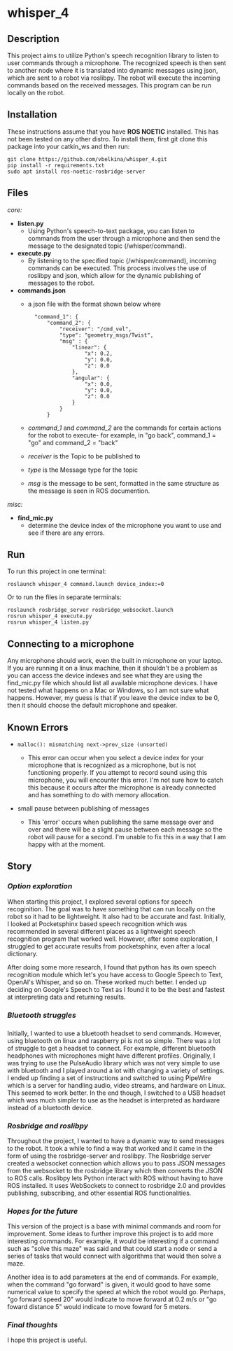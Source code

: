 # **whisper_4**

## **Description**

This project aims to utilize Python's speech recognition library to listen to user commands through a microphone. The recognized speech is then sent to another node where it is translated into dynamic messages using json, which are sent to a robot via roslibpy. The robot will execute the incoming commands based on the received messages. This program can be run locally on the robot. 

## **Installation**

These instructions assume that you have **ROS NOETIC** installed. This has not been tested on any other distro. To install them, first git clone this package into your catkin_ws and then run: 

    git clone https://github.com/vbelkina/whisper_4.git
    pip install -r requirements.txt
    sudo apt install ros-noetic-rosbridge-server

## **Files**

*core:*

- **listen.py**
    - Using Python's speech-to-text package, you can listen to commands from the user through a microphone and then send the message to the designated topic (/whisper/command).
- **execute.py**
    - By listening to the specified topic (/whisper/command), incoming commands can be executed. This process involves the use of roslibpy and json, which allow for the dynamic publishing of messages to the robot.
- **commands.json**
    - a json file with the format shown below where 

            "command_1": {
                "command_2": { 
                    "receiver": "/cmd_vel",
                    "type": "geometry_msgs/Twist",
                    "msg" : {
                        "linear": {
                            "x": 0.2,
                            "y": 0.0,
                            "z": 0.0
                        },
                        "angular": {
                            "x": 0.0,
                            "y": 0.0,
                            "z": 0.0
                        }
                    }
                }
    - *command_1* and *command_2* are the commands for certain actions for the robot to execute- for example, in "go back", command_1 = "go" and command_2 = "back"
    - *receiver* is the Topic to be published to 
    - *type* is the Message type for the topic
    - *msg* is the message to be sent, formatted in the same structure as the message is seen in ROS documention. 

*misc:* 

- **find_mic.py**
    - determine the device index of the microphone you want to use and see if there are any errors. 

## **Run**

To run this project in one terminal: 

    roslaunch whisper_4 command.launch device_index:=0 

Or to run the files in separate terminals:

    roslaunch rosbridge_server rosbridge_websocket.launch
    rosrun whisper_4 execute.py
    rosrun whisper_4 listen.py

## **Connecting to a microphone**

Any microphone should work, even the built in microphone on your laptop. If you are running it on a linux machine, then it shouldn't be a problem as you can access the device indexes and see what they are using the find_mic.py file which should list all available microphone devices. 
I have not tested what happens on a Mac or Windows, so I am not sure what happens. However, my guess is that if you leave the device index to be 0, then it should choose the default microphone and speaker. 


## **Known Errors**

- `malloc(): mismatching next->prev_size (unsorted)` 
    - This error can occur when you select a device index for your microphone that is recognized as a microphone, but is not functioning properly. If you attempt to record sound using this microphone, you will encounter this error. I'm not sure how to catch this because it occurs after the microphone is already connected and has something to do with memory allocation. 

- small pause between publishing of messages
    - This 'error' occurs when publishing the same message over and over and there will be a slight pause between each message so the robot will pause for a second. I'm unable to fix this in a way that I am happy with at the moment. 


## **Story**

### *Option exploration*

When starting this project, I explored several options for speech recoginition. The goal was to have something that can run locally on the robot so it had to be lightweight. It also had to be accurate and fast. Initially, I looked at Pocketsphinx based speech recognition which was recommended in several different places as a lightweight speech recognition program that worked well. However, after some exploration, I struggled to get accurate results from pocketsphinx, even after a local dictionary. 

After doing some more research, I found that python has its own speech recognition module which let's you have access to Google Speech to Text, OpenAI's Whisper, and so on. These worked much better. I ended up deciding on Google's Speech to Text as I found it to be the best and fastest at interpreting data and returning results.  

### *Bluetooth struggles*
### 

Initially, I wanted to use a bluetooth headset to send commands. However, using bluetooth on linux and raspberry pi is not so simple. There was a lot of struggle to get a headset to connect. For example, different bluetooth headphones with microphones might have different profiles. Originally, I was trying to use the PulseAudio library which was not very simple to use with bluetooth and I played around a lot with changing a variety of settings. I ended up finding a set of instructions and switched to using PipeWire which is a server for handling audio, video streams, and hardware on Linux. This seemed to work better. In the end though, I switched to a USB headset which was much simpler to use as the headset is interpreted as hardware instead of a bluetooth device. 

### *Rosbridge and roslibpy*

Throughout the project, I wanted to have a dynamic way to send messages to the robot. It took a while to find a way that worked and it came in the form of using the rosbridge-server and roslibpy. The Rosbridge server created a websocket connection which allows you to pass JSON messages from the websocket to the rosbridge library which then converts the JSON to ROS calls. Roslibpy lets Python interact with ROS without having to have ROS installed. It uses WebSockets to connect to rosbridge 2.0 and provides publishing, subscribing, and other essential ROS functionalities. 

### *Hopes for the future*

This version of the project is a base with minimal commands and room for improvement. Some ideas to further improve this project is to add more interesting commands. For example, it would be interesting if a command such as "solve this maze" was said and that could start a node or send a series of tasks that would connect with algorithms that would then solve a maze. 

Another idea is to add parameters at the end of commands. For example, when the command "go forward" is given, it would good to have some numerical value to specify the speed at which the robot would go. Perhaps, "go forward speed 20" would indicate to move forward at 0.2 m/s or "go foward distance 5" would indicate to move foward for 5 meters. 

### *Final thoughts*

I hope this project is useful. 
